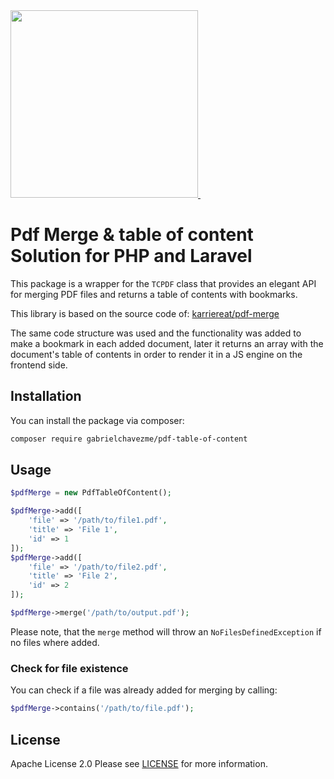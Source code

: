 <a href="https://gabrielchavez.me" target="_blank">
<img width="300" src="https://gabrielchavez.me/storage/2021/01/Logotipo-Gabriel-Cha%CC%81vez-03-1024x240.png">
</a>
<span>&nbsp;&nbsp;&nbsp;</span>

# Pdf Merge & table of content Solution for PHP and Laravel

This package is a wrapper for the `TCPDF` class that provides an elegant API for merging PDF files and returns a table of contents with bookmarks.

This library is based on the source code of: <a href="https://github.com/karriereat/pdf-merge" target="_blank">karriereat/pdf-merge</a>

The same code structure was used and the functionality was added to make a bookmark in each added document, later it returns an array with the document's table of contents in order to render it in a JS engine on the frontend side.

## Installation

You can install the package via composer:

```bash
composer require gabrielchavezme/pdf-table-of-content
```

## Usage

```php
$pdfMerge = new PdfTableOfContent();

$pdfMerge->add([
    'file' => '/path/to/file1.pdf',
    'title' => 'File 1',
    'id' => 1
]);
$pdfMerge->add([
    'file' => '/path/to/file2.pdf',
    'title' => 'File 2',
    'id' => 2
]);

$pdfMerge->merge('/path/to/output.pdf');
```

Please note, that the `merge` method will throw an `NoFilesDefinedException` if no files where added.

### Check for file existence
You can check if a file was already added for merging by calling:

```php
$pdfMerge->contains('/path/to/file.pdf');
```

## License

Apache License 2.0 Please see [LICENSE](LICENSE) for more information.
